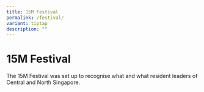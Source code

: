 ```yaml
---
title: 15M Festival
permalink: /festival/
variant: tiptap
description: ""
---
```

<h1>15M Festival</h1>
<p>The 15M Festival was set up to recognise what and what resident leaders
of Central and North Singapore.</p>